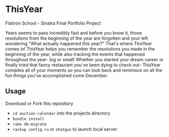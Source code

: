 # ThisYear

Flatiron School - Sinatra Final Portfolio Project

Years seems to pass incredibly fast and before you know it, those resolutions from the beginning of the year
are forgotten and your left wondering "What actually happened this year?"
That's where ThisYear comes in!
ThisYear helps you remember the resolutions you made in the beginning of the year, while also tracking the
events that happened throughout the year- big or small!
Whether you started your dream career or finally
tried that fancy restaurant you've been dying to check out- ThisYear compiles all of your moments so
you can look back and reminisce on all the fun things you've accomplished come December.

## Usage

Download or Fork this repository
- `cd auction-calendar` into the projects directory
- `bundle install`
- `rake db:migrate`
- `rackup config.ru` or `shotgun` to launch local server
